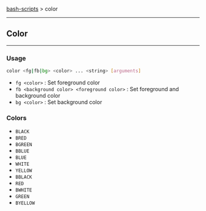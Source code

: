 [bash-scripts]() > color

---

## Color

---

### Usage

```bash
color <fg|fb|bg> <color> ... <string> [arguments]
```

- `fg <color>` : Set foreground color
- `fb <background color> <foreground color>` : Set foreground and background color
- `bg <color>` : Set background color

### Colors

- `BLACK`
- `BRED`
- `BGREEN`
- `BBLUE`
- `BLUE`
- `WHITE`
- `YELLOW`
- `BBLACK`
- `RED`
- `BWHITE`
- `GREEN`
- `BYELLOW`
